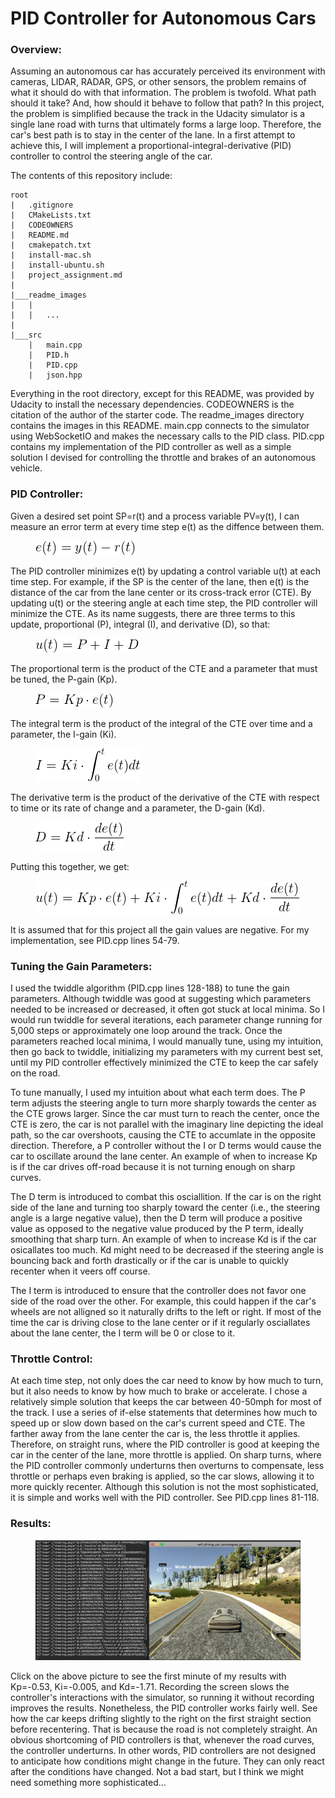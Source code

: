# PID Controller for Autonomous Cars
### Overview:
Assuming an autonomous car has accurately perceived its environment with cameras, LIDAR, RADAR, GPS, or other sensors, the problem remains of what it should do with that information. The problem is twofold. What path should it take? And, how should it behave to follow that path? In this project, the problem is simplified because the track in the Udacity simulator is a single lane road with turns that ultimately forms a large loop. Therefore, the car's best path is to stay in the center of the lane. In a first attempt to achieve this, I will implement a proportional-integral-derivative (PID) controller to control the steering angle of the car. 

The contents of this repository include:
```
root
|   .gitignore
|   CMakeLists.txt
|   CODEOWNERS
|   README.md
|   cmakepatch.txt
|   install-mac.sh
|   install-ubuntu.sh
|   project_assignment.md
|
|___readme_images
|   |   
|   |   ...
|   
|___src
    |   main.cpp
    |   PID.h
    |   PID.cpp
    |   json.hpp
```

Everything in the root directory, except for this README, was provided by Udacity to install the necessary dependencies. CODEOWNERS is the citation of the author of the starter code. The readme_images directory contains the images in this README. main.cpp connects to the simulator using WebSocketIO and makes the necessary calls to the PID class. PID.cpp contains my implementation of the PID controller as well as a simple solution I devised for controlling the throttle and brakes of an autonomous vehicle.

### PID Controller:
Given a desired set point SP=r(t) and a process variable PV=y(t), I can measure an error term at every time step e(t) as the diffence between them. 
 
 <figure>
  <img src="readme_images/CTE.png"/>
</figure>
 <p></p>
 
The PID controller minimizes e(t) by updating a control variable u(t) at each time step. For example, if the SP is the center of the lane, then e(t) is the distance of the car from the lane center or its cross-track error (CTE). By updating u(t) or the steering angle at each time step, the PID controller will minimize the CTE. As its name suggests, there are three terms to this update, proportional (P), integral (I), and derivative (D), so that:
 
 <figure>
  <img src="readme_images/PID.png"/>
</figure>
 <p></p>
 
 The proportional term is the product of the CTE and a parameter that must be tuned, the P-gain (Kp).
 
 <figure>
  <img src="readme_images/P.png"/>
</figure>
 <p></p>
 
 The integral term is the product of the integral of the CTE over time and a parameter, the I-gain (Ki).
 
 <figure>
  <img src="readme_images/I.png"/>
</figure>
 <p></p>
 
 The derivative term is the product of the derivative of the CTE with respect to time or its rate of change and a parameter, the D-gain (Kd).
 
 <figure>
  <img src="readme_images/D.png"/>
</figure>
 <p></p>
 Putting this together, we get:
  <figure>
  <img src="readme_images/PIDcomplete.png"/>
</figure>
 <p></p>
 
It is assumed that for this project all the gain values are negative. For my implementation, see PID.cpp lines 54-79.

### Tuning the Gain Parameters:
I used the twiddle algorithm (PID.cpp lines 128-188) to tune the gain parameters. Although twiddle was good at suggesting which parameters needed to be increased or decreased, it often got stuck at local minima. So I would run twiddle for several iterations, each parameter change running for 5,000 steps or approximately one loop around the track. Once the parameters reached local minima, I would manually tune, using my intuition, then go back to twiddle, initializing my parameters with my current best set, until my PID controller effectively minimized the CTE to keep the car safely on the road. 

To tune manually, I used my intuition about what each term does. The P term adjusts the steering angle to turn more sharply towards the center as the CTE grows larger. Since the car must turn to reach the center, once the CTE is zero, the car is not parallel with the imaginary line depicting the ideal path, so the car overshoots, causing the CTE to accumlate in the opposite direction. Therefore, a P controller without the I or D terms would cause the car to oscillate around the lane center. An example of when to increase Kp is if the car drives off-road because it is not turning enough on sharp curves.

The D term is introduced to combat this osciallition. If the car is on the right side of the lane and turning too sharply toward the center (i.e., the steering angle is a large negative value), then the D term will produce a positive value as opposed to the negative value produced by the P term, ideally smoothing that sharp turn. An example of when to increase Kd is if the car osicallates too much. Kd might need to be decreased if the steering angle is bouncing back and forth drastically or if the car is unable to quickly recenter when it veers off course.

The I term is introduced to ensure that the controller does not favor one side of the road over the other. For example, this could happen if the car's wheels are not alligned so it naturally drifts to the left or right. If most of the time the car is driving close to the lane center or if it regularly osciallates about the lane center, the I term will be 0 or close to it.

### Throttle Control:
At each time step, not only does the car need to know by how much to turn, but it also needs to know by how much to brake or accelerate. I chose a relatively simple solution that keeps the car between 40-50mph for most of the track. I use a series of if-else statements that determines how much to speed up or slow down based on the car's current speed and CTE. The farther away from the lane center the car is, the less throttle it applies. Therefore, on straight runs, where the PID controller is good at keeping the car in the center of the lane, more throttle is applied. On sharp turns, where the PID controller commonly underturns then overturns to compensate, less throttle or perhaps even braking is applied, so the car slows, allowing it to more quickly recenter. Although this solution is not the most sophisticated, it is simple and works well with the PID controller. See PID.cpp lines 81-118.

### Results:
 <figure>
  <a href="https://www.youtube.com/watch?v=9eERXKn2QGY">
  <img src="readme_images/youtube.png"/>
</figure>
</a>
 <p></p>
 
Click on the above picture to see the first minute of my results with Kp=-0.53, Ki=-0.005, and Kd=-1.71. Recording the screen slows the controller's interactions with the simulator, so running it without recording improves the results. Nonetheless, the PID controller works fairly well. See how the car keeps drifting slightly to the right on the first straight section before recentering. That is because the road is not completely straight. An obvious shortcoming of PID controllers is that, whenever the road curves, the controller underturns. In other words, PID controllers are not designed to anticipate how conditions might change in the future. They can only react after the conditions have changed. Not a bad start, but I think we might need something more sophisticated...
